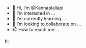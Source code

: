 - 👋 Hi, I’m @Kannapiallapi
- 👀 I’m interested in ...
- 🌱 I’m currently learning ...
- 💞️ I’m looking to collaborate on ...
- 📫 How to reach me ...

<!---
Kannapiallapi/Kannapiallapi is a ✨ special ✨ repository because its `README.md` (this file) appears on your GitHub profile.
You can click the Preview link to take a look at your changes.
--->hi

